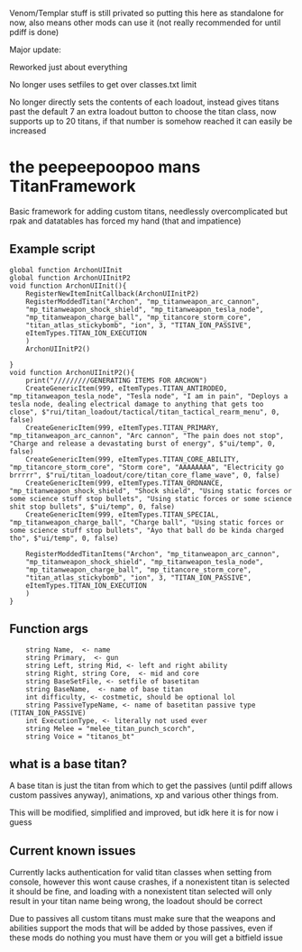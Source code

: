 Venom/Templar stuff is still privated so putting this here as standalone for now, also means other mods can use it (not really recommended for until pdiff is done)

Major update:

Reworked just about everything 

No longer uses setfiles to get over classes.txt limit

No longer directly sets the contents of each loadout, instead gives titans past the default 7 an extra loadout button to choose the titan class, now supports up to 20 titans, if that number is somehow reached it can easily be increased


the peepeepoopoo mans TitanFramework
==
Basic framework for adding custom titans, needlessly overcomplicated but rpak and datatables has forced my hand (that and impatience)

Example script
--
```
global function ArchonUIInit
global function ArchonUIInitP2
void function ArchonUIInit(){
	RegisterNewItemInitCallback(ArchonUIInitP2)
	RegisterModdedTitan("Archon", "mp_titanweapon_arc_cannon", 
	"mp_titanweapon_shock_shield", "mp_titanweapon_tesla_node",
	"mp_titanweapon_charge_ball", "mp_titancore_storm_core", 
	"titan_atlas_stickybomb", "ion", 3, "TITAN_ION_PASSIVE",
	eItemTypes.TITAN_ION_EXECUTION
	)
	ArchonUIInitP2()
	
}
void function ArchonUIInitP2(){
	print("/////////GENERATING ITEMS FOR ARCHON")
	CreateGenericItem(999, eItemTypes.TITAN_ANTIRODEO, "mp_titanweapon_tesla_node", "Tesla node", "I am in pain", "Deploys a tesla node, dealing electrical damage to anything that gets too close", $"rui/titan_loadout/tactical/titan_tactical_rearm_menu", 0, false)
	CreateGenericItem(999, eItemTypes.TITAN_PRIMARY, "mp_titanweapon_arc_cannon", "Arc cannon", "The pain does not stop", "Charge and release a devastating burst of energy", $"ui/temp", 0, false)
	CreateGenericItem(999, eItemTypes.TITAN_CORE_ABILITY, "mp_titancore_storm_core", "Storm core", "AAAAAAAA", "Electricity go brrrrr", $"rui/titan_loadout/core/titan_core_flame_wave", 0, false)
	CreateGenericItem(999, eItemTypes.TITAN_ORDNANCE, "mp_titanweapon_shock_shield", "Shock shield", "Using static forces or some science stuff stop bullets", "Using static forces or some science shit stop bullets", $"ui/temp", 0, false)
	CreateGenericItem(999, eItemTypes.TITAN_SPECIAL, "mp_titanweapon_charge_ball", "Charge ball", "Using static forces or some science stuff stop bullets", "Ayo that ball do be kinda charged tho", $"ui/temp", 0, false)

	RegisterModdedTitanItems("Archon", "mp_titanweapon_arc_cannon", 
	"mp_titanweapon_shock_shield", "mp_titanweapon_tesla_node",
	"mp_titanweapon_charge_ball", "mp_titancore_storm_core", 
	"titan_atlas_stickybomb", "ion", 3, "TITAN_ION_PASSIVE",
	eItemTypes.TITAN_ION_EXECUTION
	)
}
```
Function args
--
```
    string Name,  <- name
    string Primary,  <- gun
    string Left, string Mid, <- left and right ability 
    string Right, string Core,  <- mid and core
    string BaseSetFile, <- setfile of basetitan
    string BaseName,  <- name of base titan
    int difficulty, <- costmetic, should be optional lol
    string PassiveTypeName, <- name of basetitan passive type (TITAN_ION_PASSIVE)
    int ExecutionType, <- literally not used ever
    string Melee = "melee_titan_punch_scorch",
    string Voice = "titanos_bt"
```
what is a base titan?
-----
A base titan is just the titan from which to get the passives (until pdiff allows custom passives anyway), animations, xp and various other things from.

This will be modified, simplified and improved, but idk here it is for now i guess 

Current known issues
-------
Currently lacks authentication for valid titan classes when setting from console, however this wont cause crashes, if a nonexistent titan is selected it should be fine, and loading with a nonexistent titan selected will only result in your titan name being wrong, the loadout should be correct

Due to passives all custom titans must make sure that the weapons and abilities support the mods that will be added by those passives, even if these mods do nothing you must have them or you will get a bitfield issue 